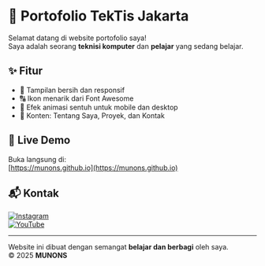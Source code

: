 # 🧰 Portofolio TekTis Jakarta

Selamat datang di website portofolio saya!  
Saya adalah seorang **teknisi komputer** dan **pelajar** yang sedang belajar.

## ✨ Fitur

- 🎨 Tampilan bersih dan responsif
- 🔠 Ikon menarik dari Font Awesome
- 📱 Efek animasi sentuh untuk mobile dan desktop
- 📂 Konten: Tentang Saya, Proyek, dan Kontak

## 🔗 Live Demo

Buka langsung di:  
[https://munons.github.io](https://munons.github.io)

## 📬 Kontak

[![Instagram](https://img.shields.io/badge/Instagram-%23E4405F?logo=instagram&logoColor=white)](https://instagram.com/ahmdmhjir28)  
[![YouTube](https://img.shields.io/badge/YouTube-%23FF0000?logo=youtube&logoColor=white)](https://youtube.com/@soonhiru)

---

Website ini dibuat dengan semangat **belajar dan berbagi** oleh saya.  
© 2025 **MUNONS**
